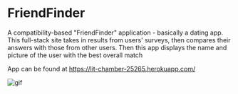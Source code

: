 # FriendFinder

A compatibility-based "FriendFinder" application - basically a dating app. This full-stack site takes in results from users' surveys, then compares their answers with those from other users. Then this app displays the name and picture of the user with the best overall match

App can be found at https://lit-chamber-25265.herokuapp.com/

![gif](Friend.gif)
